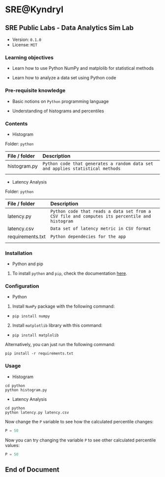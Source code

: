 # SRE@Kyndryl

## SRE Public Labs - Data Analytics Sim Lab

* Version: `0.1.0`
* License: `MIT`

### Learning objectives

* Learn how to use Python NumPy and matplolib for statistical methods

* Learn how to analyze a data set using Python code

### Pre-requisite knowledge

* Basic notions on `Python` programming language

* Understanding of histograms and percentiles

### Contents

* Histogram

Folder: `python`

| **File / folder** | **Description** |
|:--------------------------------|:--------------------------------|
| histogram.py | `Python code that generates a random data set and applies statistical methods` |
| | |

* Latency Analysis

Folder: `python`

| **File / folder** | **Description** |
|:--------------------------------|:--------------------------------|
| latency.py | `Python code that reads a data set from a CSV file and computes its percentile and histogram` |
| latency.csv | `Data set of latency metric in CSV format` |
| requirements.txt | `Python dependecies for the app` |
| | |

### Installation

* Python and pip

1. To install `python` and `pip`, check the documentation [here](https://www.python.org/downloads/).

### Configuration

* Python

1. Install `NumPy` package with the following command:

* `pip install numpy`

2. Install `matplotlib` library with this command:

* `pip install matplolib`

Alternatively, you can just run the following command:

`pip install -r requirements.txt`

### Usage

* Histogram

```shell
cd python
python histogram.py
```

* Latency Analysis

```shell
cd python
python latency.py latency.csv
```
Now change the `P` variable to see how the calculated percentile changes:

```python
P = 50
```

Now you can try changing the variable `P` to see other calculated percentile values:

```python
P = 50
```

## End of Document
